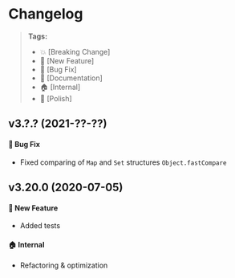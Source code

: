 Changelog
=========

> **Tags:**
> - :boom:       [Breaking Change]
> - :rocket:     [New Feature]
> - :bug:        [Bug Fix]
> - :memo:       [Documentation]
> - :house:      [Internal]
> - :nail_care:  [Polish]

## v3.?.? (2021-??-??)

#### :bug: Bug Fix

* Fixed comparing of `Map` and `Set` structures `Object.fastCompare`

## v3.20.0 (2020-07-05)

#### :rocket: New Feature

* Added tests

#### :house: Internal

* Refactoring & optimization
